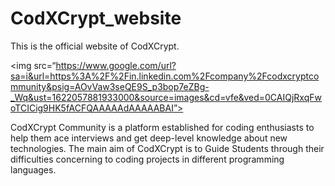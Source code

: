 # CodXCrypt_website
This is the official website of CodXCrypt.

<img src=“https://www.google.com/url?sa=i&url=https%3A%2F%2Fin.linkedin.com%2Fcompany%2Fcodxcryptcommunity&psig=AOvVaw3seQE9S_p3bop7eZBg-_Wq&ust=1622057881933000&source=images&cd=vfe&ved=0CAIQjRxqFwoTCICig9HK5fACFQAAAAAdAAAAABAI”>

CodXCrypt Community is a platform established for coding enthusiasts to help them ace interviews and get deep-level knowledge about new technologies.
The main aim of CodXCrypt is to Guide Students through their difficulties concerning to coding projects in different programming languages.
